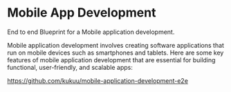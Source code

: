 # Mobile App Development

End to end Blueprint for a Mobile application development.

Mobile application development involves creating software applications that run on mobile devices such as smartphones and tablets. Here are some key features of mobile application development that are essential for building functional, user-friendly, and scalable apps:

https://github.com/kukuu/mobile-application-development-e2e
